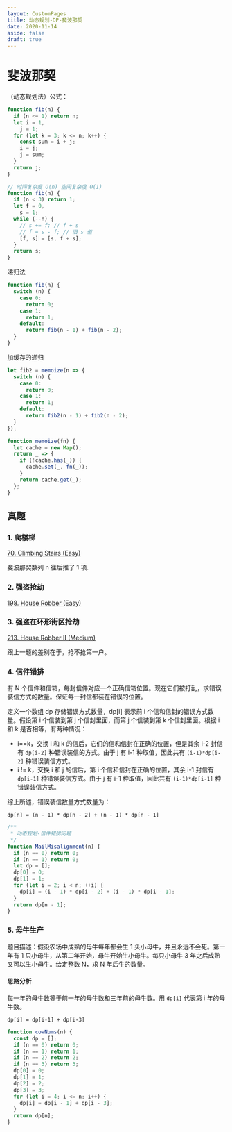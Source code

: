 ```yaml
---
layout: CustomPages
title: 动态规划-DP-斐波那契
date: 2020-11-14
aside: false
draft: true
---
```


# 斐波那契

（动态规划法）公式：

```js
function fib(n) {
  if (n <= 1) return n;
  let i = 1,
    j = 1;
  for (let k = 3; k <= n; k++) {
    const sum = i + j;
    i = j;
    j = sum;
  }
  return j;
}
```

```js
// 时间复杂度 O(n) 空间复杂度 O(1)
function fib(n) {
  if (n < 3) return 1;
  let f = 0,
    s = 1;
  while (--n) {
    // s += f; // f + s
    // f = s - f; // 旧 s 值
    [f, s] = [s, f + s];
  }
  return s;
}
```

递归法

```js
function fib(n) {
  switch (n) {
    case 0:
      return 0;
    case 1:
      return 1;
    default:
      return fib(n - 1) + fib(n - 2);
  }
}
```

加缓存的递归

```js
let fib2 = memoize(n => {
  switch (n) {
    case 0:
      return 0;
    case 1:
      return 1;
    default:
      return fib2(n - 1) + fib2(n - 2);
  }
});

function memoize(fn) {
  let cache = new Map();
  return _ => {
    if (!cache.has(_)) {
      cache.set(_, fn(_));
    }
    return cache.get(_);
  };
}
```

## 真题

### 1. 爬楼梯

[70. Climbing Stairs (Easy)](https://leetcode-cn.com/problems/climbing-stairs/description/)

斐波那契数列 n 往后推了 1 项.

### 2. 强盗抢劫

[198. House Robber (Easy)](https://leetcode-cn.com/problems/house-robber/description/)

### 3. 强盗在环形街区抢劫

[213. House Robber II (Medium)](https://leetcode-cn.com/problems/house-robber-ii/description/)

跟上一题的差别在于，抢不抢第一户。

### 4. 信件错排

有 N 个信件和信箱，每封信件对应一个正确信箱位置。现在它们被打乱，求错误装信方式的数量。保证每一封信都装在错误的位置。

定义一个数组 dp 存储错误方式数量，dp[i] 表示前 i 个信和信封的错误方式数量。假设第 i 个信装到第 j 个信封里面，而第 j 个信装到第 k 个信封里面。根据 i 和 k 是否相等，有两种情况：

- i==k，交换 i 和 k 的信后，它们的信和信封在正确的位置，但是其余 i-2 封信有 `dp[i-2]` 种错误装信的方式。由于 j 有 i-1 种取值，因此共有 `(i-1)*dp[i-2]` 种错误装信方式。
- i != k，交换 i 和 j 的信后，第 i 个信和信封在正确的位置，其余 i-1 封信有 `dp[i-1]` 种错误装信方式。由于 j 有 i-1 种取值，因此共有 `(i-1)*dp[i-1]` 种错误装信方式。

综上所述，错误装信数量方式数量为：

`dp[n] = (n - 1) * dp[n - 2] + (n - 1) * dp[n - 1]`

```js
/**
 * 动态规划-信件错排问题
 */
function MailMisalignment(n) {
  if (n == 0) return 0;
  if (n == 1) return 0;
  let dp = [];
  dp[0] = 0;
  dp[1] = 1;
  for (let i = 2; i < n; ++i) {
    dp[i] = (i - 1) * dp[i - 2] + (i - 1) * dp[i - 1];
  }
  return dp[n - 1];
}
```

### 5. 母牛生产

题目描述：假设农场中成熟的母牛每年都会生 1 头小母牛，并且永远不会死。第一年有 1 只小母牛，从第二年开始，母牛开始生小母牛。每只小母牛 3 年之后成熟又可以生小母牛。给定整数 N，求 N 年后牛的数量。

#### 思路分析

每一年的母牛数等于前一年的母牛数和三年前的母牛数。用 `dp[i]` 代表第 i 年的母牛数。

`dp[i] = dp[i-1] + dp[i-3]`

```js
function cowNums(n) {
  const dp = [];
  if (n == 0) return 0;
  if (n == 1) return 1;
  if (n == 2) return 2;
  if (n == 3) return 3;
  dp[0] = 0;
  dp[1] = 1;
  dp[2] = 2;
  dp[3] = 3;
  for (let i = 4; i <= n; i++) {
    dp[i] = dp[i - 1] + dp[i - 3];
  }
  return dp[n];
}
```
